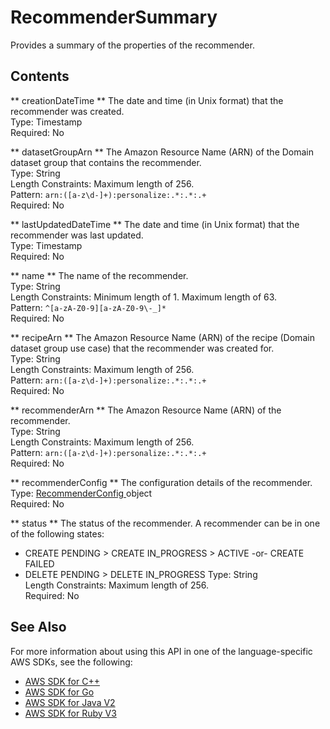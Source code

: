 # RecommenderSummary<a name="API_RecommenderSummary"></a>

Provides a summary of the properties of the recommender\.

## Contents<a name="API_RecommenderSummary_Contents"></a>

 ** creationDateTime **   <a name="personalize-Type-RecommenderSummary-creationDateTime"></a>
The date and time \(in Unix format\) that the recommender was created\.  
Type: Timestamp  
Required: No

 ** datasetGroupArn **   <a name="personalize-Type-RecommenderSummary-datasetGroupArn"></a>
The Amazon Resource Name \(ARN\) of the Domain dataset group that contains the recommender\.  
Type: String  
Length Constraints: Maximum length of 256\.  
Pattern: `arn:([a-z\d-]+):personalize:.*:.*:.+`   
Required: No

 ** lastUpdatedDateTime **   <a name="personalize-Type-RecommenderSummary-lastUpdatedDateTime"></a>
The date and time \(in Unix format\) that the recommender was last updated\.  
Type: Timestamp  
Required: No

 ** name **   <a name="personalize-Type-RecommenderSummary-name"></a>
The name of the recommender\.  
Type: String  
Length Constraints: Minimum length of 1\. Maximum length of 63\.  
Pattern: `^[a-zA-Z0-9][a-zA-Z0-9\-_]*`   
Required: No

 ** recipeArn **   <a name="personalize-Type-RecommenderSummary-recipeArn"></a>
The Amazon Resource Name \(ARN\) of the recipe \(Domain dataset group use case\) that the recommender was created for\.  
Type: String  
Length Constraints: Maximum length of 256\.  
Pattern: `arn:([a-z\d-]+):personalize:.*:.*:.+`   
Required: No

 ** recommenderArn **   <a name="personalize-Type-RecommenderSummary-recommenderArn"></a>
The Amazon Resource Name \(ARN\) of the recommender\.  
Type: String  
Length Constraints: Maximum length of 256\.  
Pattern: `arn:([a-z\d-]+):personalize:.*:.*:.+`   
Required: No

 ** recommenderConfig **   <a name="personalize-Type-RecommenderSummary-recommenderConfig"></a>
The configuration details of the recommender\.  
Type: [ RecommenderConfig ](API_RecommenderConfig.md) object  
Required: No

 ** status **   <a name="personalize-Type-RecommenderSummary-status"></a>
The status of the recommender\. A recommender can be in one of the following states:  
+ CREATE PENDING > CREATE IN\_PROGRESS > ACTIVE \-or\- CREATE FAILED
+ DELETE PENDING > DELETE IN\_PROGRESS
Type: String  
Length Constraints: Maximum length of 256\.  
Required: No

## See Also<a name="API_RecommenderSummary_SeeAlso"></a>

For more information about using this API in one of the language\-specific AWS SDKs, see the following:
+  [ AWS SDK for C\+\+](https://docs.aws.amazon.com/goto/SdkForCpp/personalize-2018-05-22/RecommenderSummary) 
+  [ AWS SDK for Go](https://docs.aws.amazon.com/goto/SdkForGoV1/personalize-2018-05-22/RecommenderSummary) 
+  [ AWS SDK for Java V2](https://docs.aws.amazon.com/goto/SdkForJavaV2/personalize-2018-05-22/RecommenderSummary) 
+  [ AWS SDK for Ruby V3](https://docs.aws.amazon.com/goto/SdkForRubyV3/personalize-2018-05-22/RecommenderSummary) 